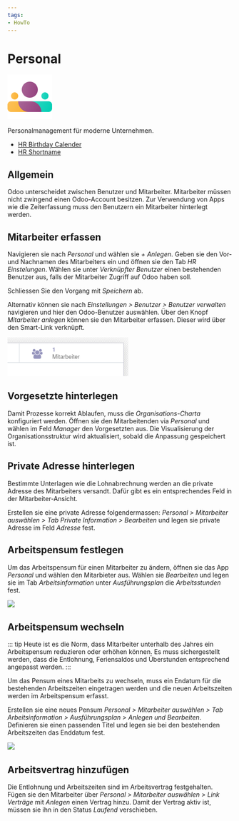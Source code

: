 ```yaml
---
tags:
- HowTo
---
```

# Personal
![icons_odoo_hr](assets/icons_odoo_hr.png)

Personalmanagement für moderne Unternehmen.

* [HR Birthday Calender](HR-Birthday-Calender.md)
* [HR Shortname](HR-Shortname.md)

## Allgemein

Odoo unterscheidet zwischen Benutzer und Mitarbeiter. Mitarbeiter müssen nicht zwingend einen Odoo-Account besitzen. Zur Verwendung von Apps wie die Zeiterfassung muss den Benutzern ein Mitarbeiter hinterlegt werden.

## Mitarbeiter erfassen

Navigieren sie nach *Personal* und wählen sie *+ Anlegen*. Geben sie den Vor- und Nachnamen des Mitarbeiters ein und öffnen sie den Tab *HR Einstelungen*. Wählen sie unter *Verknüpfter Benutzer* einen bestehenden Benutzer aus, falls der Mitarbeiter Zugriff auf Odoo haben soll.

Schliessen Sie den Vorgang mit *Speichern* ab.

Alternativ können sie nach *Einstellungen > Benutzer > Benutzer verwalten* navigieren und hier den Odoo-Benutzer auswählen. Über den Knopf *Mitarbeiter anlegen* können sie den Mitarbeiter erfassen. Dieser wird über den Smart-Link verknüpft.

![](assets/Peresonal%20Smart-Link%20Mitarbeiter.png)

## Vorgesetzte hinterlegen

Damit Prozesse korrekt Ablaufen, muss die *Organisations-Charta* konfiguriert werden. Öffnen sie den Mitarbeitenden via *Personal* und wählen im Feld *Manager* den Vorgesetzten aus. Die Visualisierung der Organisationsstruktur wird aktualisiert, sobald die Anpassung gespeichert ist.

## Private Adresse hinterlegen

Bestimmte Unterlagen wie die Lohnabrechnung werden an die private Adresse des Mitarbeiters versandt. Dafür gibt es ein entsprechendes Feld in der Mitarbeiter-Ansicht.

Erstellen sie eine private Adresse folgendermassen: *Personal > Mitarbeiter auswählen > Tab Private Information > Bearbeiten* und legen sie private Adresse im Feld *Adresse* fest.

## Arbeitspensum festlegen

Um das Arbeitspensum für einen Mitarbeiter zu ändern, öffnen sie das App *Personal* und wählen den Mitarbieter aus. Wählen sie *Bearbeiten* und legen sie im Tab *Arbeitsinformation* unter *Ausführungsplan* die *Arbeitsstunden* fest.

![](assets/Personal%20Arbeitsstunden.png)

## Arbeitspensum wechseln

::: tip
Heute ist es die Norm, dass Mitarbeiter unterhalb des Jahres ein Arbeitspensum reduzieren oder erhöhen können. Es muss sichergestellt werden, dass die Entlohnung, Feriensaldos und Überstunden entsprechend angepasst werden.
:::

Um das Pensum eines Mitarbeits zu wechseln, muss ein Endatum für die bestehenden Arbeitszeiten eingetragen werden und die neuen Arbeitszeiten werden im Arbeitspensum erfasst.

Erstellen sie eine neues Pensum *Personal > Mitarbeiter auswählen > Tab Arbeitsinformation > Ausführungsplan > Anlegen und Bearbeiten*. Definieren sie einen passenden Titel und legen sie bei den bestehenden Arbeitszeiten das Enddatum fest.

![](assets/Personal%20Arbeitszeiten%20mit%20Enddatum.png)

## Arbeitsvertrag hinzufügen

Die Entlohnung und Arbeitszeiten sind im Arbeitsvertrag festgehalten. Fügen sie den Mitarbeiter über *Personal > Mitarbeiter auswählen > Link Verträge* mit *Anlegen* einen Vertrag hinzu. Damit der Vertrag aktiv ist, müssen sie ihn in den Status *Laufend* verschieben.